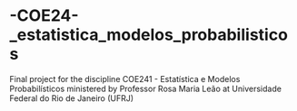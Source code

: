 # -COE24-_estatistica_modelos_probabilisticos
Final project for the discipline COE241 - Estatística e Modelos Probabilísticos ministered by Professor Rosa Maria Leão at Universidade Federal do Rio de Janeiro (UFRJ)
